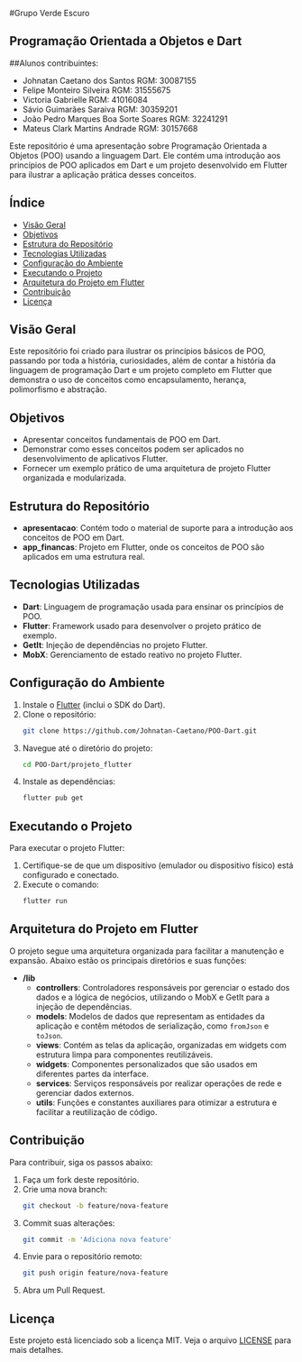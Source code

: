 #Grupo Verde Escuro
## Programação Orientada a Objetos e Dart

##Alunos contribuintes:
- Johnatan Caetano dos Santos RGM: 30087155
- Felipe Monteiro Silveira RGM: 31555675
- Victoria Gabrielle RGM: 41016084
- Sávio Guimarães Saraiva RGM: 30359201
- João Pedro Marques Boa Sorte Soares RGM: 32241291
- Mateus Clark Martins Andrade RGM: 30157668

Este repositório é uma apresentação sobre Programação Orientada a Objetos (POO) usando a linguagem Dart. Ele contém uma introdução aos princípios de POO aplicados em Dart e um projeto desenvolvido em Flutter para ilustrar a aplicação prática desses conceitos.

## Índice

- [Visão Geral](#visão-geral)
- [Objetivos](#objetivos)
- [Estrutura do Repositório](#estrutura-do-repositório)
- [Tecnologias Utilizadas](#tecnologias-utilizadas)
- [Configuração do Ambiente](#configuração-do-ambiente)
- [Executando o Projeto](#executando-o-projeto)
- [Arquitetura do Projeto em Flutter](#arquitetura-do-projeto-em-flutter)
- [Contribuição](#contribuição)
- [Licença](#licença)

## Visão Geral

Este repositório foi criado para ilustrar os princípios básicos de POO, passando por toda a história, curiosidades, além de contar a história da linguagem de programação Dart e um projeto completo em Flutter que demonstra o uso de conceitos como encapsulamento, herança, polimorfismo e abstração.

## Objetivos

- Apresentar conceitos fundamentais de POO em Dart.
- Demonstrar como esses conceitos podem ser aplicados no desenvolvimento de aplicativos Flutter.
- Fornecer um exemplo prático de uma arquitetura de projeto Flutter organizada e modularizada.

## Estrutura do Repositório

- **apresentacao**: Contém todo o material de suporte para a introdução aos conceitos de POO em Dart.
- **app_financas**: Projeto em Flutter, onde os conceitos de POO são aplicados em uma estrutura real.

## Tecnologias Utilizadas

- **Dart**: Linguagem de programação usada para ensinar os princípios de POO.
- **Flutter**: Framework usado para desenvolver o projeto prático de exemplo.
- **GetIt**: Injeção de dependências no projeto Flutter.
- **MobX**: Gerenciamento de estado reativo no projeto Flutter.

## Configuração do Ambiente

1. Instale o [Flutter](https://flutter.dev/docs/get-started/install) (inclui o SDK do Dart).
2. Clone o repositório:
   ```bash
   git clone https://github.com/Johnatan-Caetano/POO-Dart.git
   ```
3. Navegue até o diretório do projeto:
   ```bash
   cd POO-Dart/projeto_flutter
   ```
4. Instale as dependências:
   ```bash
   flutter pub get
   ```

## Executando o Projeto

Para executar o projeto Flutter:

1. Certifique-se de que um dispositivo (emulador ou dispositivo físico) está configurado e conectado.
2. Execute o comando:
   ```bash
   flutter run
   ```

## Arquitetura do Projeto em Flutter

O projeto segue uma arquitetura organizada para facilitar a manutenção e expansão. Abaixo estão os principais diretórios e suas funções:

- **/lib**
    - **controllers**: Controladores responsáveis por gerenciar o estado dos dados e a lógica de negócios, utilizando o MobX e GetIt para a injeção de dependências.
    - **models**: Modelos de dados que representam as entidades da aplicação e contêm métodos de serialização, como `fromJson` e `toJson`.
    - **views**: Contém as telas da aplicação, organizadas em widgets com estrutura limpa para componentes reutilizáveis.
    - **widgets**: Componentes personalizados que são usados em diferentes partes da interface.
    - **services**: Serviços responsáveis por realizar operações de rede e gerenciar dados externos.
    - **utils**: Funções e constantes auxiliares para otimizar a estrutura e facilitar a reutilização de código.

## Contribuição

Para contribuir, siga os passos abaixo:

1. Faça um fork deste repositório.
2. Crie uma nova branch:
   ```bash
   git checkout -b feature/nova-feature
   ```
3. Commit suas alterações:
   ```bash
   git commit -m 'Adiciona nova feature'
   ```
4. Envie para o repositório remoto:
   ```bash
   git push origin feature/nova-feature
   ```
5. Abra um Pull Request.

## Licença

Este projeto está licenciado sob a licença MIT. Veja o arquivo [LICENSE](LICENSE) para mais detalhes.
